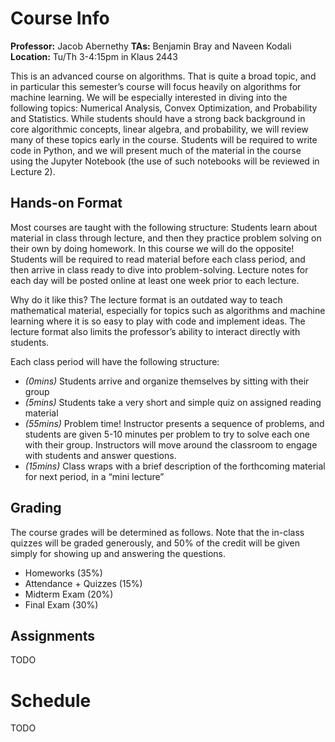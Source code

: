 # Course Info

**Professor:** Jacob Abernethy
**TAs:** Benjamin Bray and Naveen Kodali
**Location:** Tu/Th 3-4:15pm in Klaus 2443

This is an advanced course on algorithms. That is quite a broad topic, and in particular this semester’s course will focus heavily on algorithms for machine learning. We will be especially interested in diving into the following topics: Numerical Analysis, Convex Optimization, and Probability and Statistics. While students should have a strong back background in core algorithmic concepts, linear algebra, and probability, we will review many of these topics early in the course. Students will be required to write code in Python, and we will present much of the material in the course using the Jupyter Notebook (the use of such notebooks will be reviewed in Lecture 2).

## Hands-on Format

Most courses are taught with the following structure: Students learn about material in class through lecture, and then they practice problem solving on their own by doing homework. In this course we will do the opposite! Students will be required to read material before each class period, and then arrive in class ready to dive into problem-solving.  Lecture notes for each day will be posted online at least one week prior to each lecture.

Why do it like this? The lecture format is an outdated way to teach mathematical material, especially for topics such as algorithms and machine learning where it is so easy to play with code and implement ideas. The lecture format also limits the professor’s ability to interact directly with students.

Each class period will have the following structure:

* *(0mins)* Students arrive and organize themselves by sitting with their group
* *(5mins)* Students take a very short and simple quiz on assigned reading material
* *(55mins)* Problem time! Instructor presents a sequence of problems, and students are given 5-10 minutes per problem to try to solve each one with their group. Instructors will move around the classroom to engage with students and answer questions.
* *(15mins)* Class wraps with a brief description of the forthcoming material for next period, in a “mini lecture”

## Grading

The course grades will be determined as follows.  Note that the in-class quizzes will be graded generously, and 50% of the credit will be given simply for showing up and answering the questions.

* Homeworks (35%)
* Attendance + Quizzes (15%)
* Midterm Exam (20%)
* Final Exam (30%)

## Assignments

TODO

# Schedule

TODO
